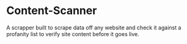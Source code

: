 # Content-Scanner
A scrapper built to scrape data off any website and check it against a profanity list to verify site content before it goes live.
